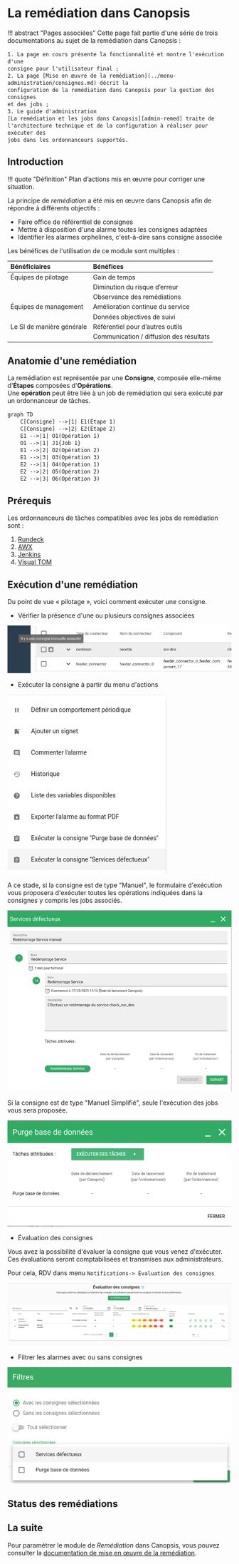 # La remédiation dans Canopsis

!!! abstract "Pages associées"
    Cette page fait partie d'une série de trois documentations au sujet de la
    remédiation dans Canopsis :
    
    1. La page en cours présente la fonctionnalité et montre l'exécution d'une
    consigne pour l'utilisateur final ;
    2. La page [Mise en œuvre de la remédiation](../menu-administration/consignes.md) décrit la
    configuration de la remédiation dans Canopsis pour la gestion des consignes
    et des jobs ;
    3. Le guide d'administration
    [La remédiation et les jobs dans Canopsis][admin-remed] traite de
    l'architecture technique et de la configuration à réaliser pour exécuter des
    jobs dans les ordonnanceurs supportés.

## Introduction

!!! quote "Définition"
    Plan d’actions mis en œuvre pour corriger une situation.

La principe de *remédiation* a été mis en œuvre dans Canopsis afin de répondre
à différents objectifs :

* Faire office de référentiel de consignes
* Mettre à disposition d'une alarme toutes les consignes adaptées
* Identifier les alarmes orphelines, c'est-à-dire sans consigne associée

Les bénéfices de l'utilisation de ce module sont multiples :

| Bénéficiaires                 | Bénéfices                                |
|:----------------------------- |:---------------------------------------- |
| Équipes de pilotage           | Gain de temps                            |
|                               | Diminution du risque d’erreur            |
|                               | Observance des remédiations              |
| Équipes de management         | Amélioration continue du service         |
|                               | Données objectives de suivi              |
| Le SI de manière générale     | Référentiel pour d’autres outils         |
|                               | Communication / diffusion des résultats  |

## Anatomie d'une remédiation

La remédiation est représentée par une **Consigne**, composée elle-même
d'**Étapes** composées d'**Opérations**.  
Une **opération** peut être liée à un job de remédiation qui sera exécuté par un
ordonnanceur de tâches.

```mermaid
graph TD
    C[Consigne] -->|1| E1(Étape 1)
    C[Consigne] -->|2| E2(Étape 2)
    E1 -->|1| O1(Opération 1)
    O1 -->|1| J1{Job 1}
    E1 -->|2| O2(Opération 2)
    E1 -->|3| O3(Opération 3)
    E2 -->|1| O4(Opération 1)
    E2 -->|2| O5(Opération 2)
    E2 -->|3| O6(Opération 3)
```

## Prérequis

Les ordonnanceurs de tâches compatibles avec les jobs de remédiation sont :

1. [Rundeck](https://www.rundeck.com/)
2. [AWX](https://www.ansible.com/products/awx-project)
3. [Jenkins](https://www.jenkins.io/)
4. [Visual TOM](https://absyss.fr/produits/visual-tom/)

## Exécution d'une remédiation

Du point de vue « pilotage », voici comment exécuter une consigne.  

* Vérifier la présence d'une ou plusieurs consignes associées

![Présence](./img/remediation_consigne_existe.png)

* Exécuter la consigne à partir du menu d'actions

![Exécuter](./img/remediation_consigne_executer.png)

A ce stade, si la consigne est de type "Manuel", le formulaire d'exécution vous proposera d'exécuter toutes les opérations indiquées dans la consignes y compris les jobs associés.

![Formulaire1](./img/remediation_consigne_formulaire1.png)

Si la consigne est de type "Manuel Simplifié", seule l'exécution des jobs vous sera proposée.

![Formulaire2](./img/remediation_consigne_formulaire2.png)

* Évaluation des consignes

Vous avez la possibilité d'évaluer la consigne que vous venez d'exécuter.
Ces évaluations seront comptabilisées et transmises aux administrateurs.

Pour cela, RDV dans menu `Notifications-> Évaluation des consignes`

![Évaluer](./img/remediation_consigne_evaluation.png)

* Filtrer les alarmes avec ou sans consignes

![Filtrer](./img/remediation_consigne_filtres.png)

## Status des remédiations



## La suite

Pour paramétrer le module de *Remédiation* dans Canopsis, vous pouvez consulter
la [documentation de mise en œuvre de la remédiation](../menu-administration/consignes.md).

[mise-en-oeuvre]: ./mise-en-oeuvre.md
[admin-remed]: ../../guide-administration/remediation/index.md
